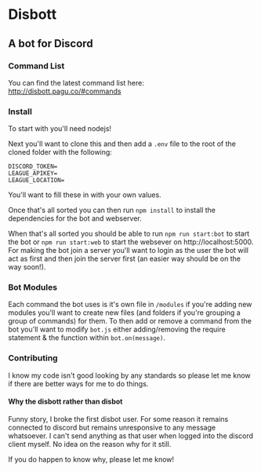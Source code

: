 # Disbott

## A bot for Discord

### Command List

You can find the latest command list here: http://disbott.pagu.co/#commands

### Install

To start with you'll need nodejs!

Next you'll want to clone this and then add a `.env` file to the root of the cloned folder with the following:

```
DISCORD_TOKEN=
LEAGUE_APIKEY=
LEAGUE_LOCATION=
```

You'll want to fill these in with your own values.

Once that's all sorted you can then run `npm install` to install the dependencies for the bot and webserver.

When that's all sorted you should be able to run `npm run start:bot` to start the bot or `npm run start:web` to start the websever on http://localhost:5000. For making the bot join a server you'll want to login as the user the bot will act as first and then join the server first (an easier way should be on the way soon!).

### Bot Modules

Each command the bot uses is it's own file in `/modules` if you're adding new modules you'll want to create new files (and folders if you're grouping a group of commands) for them. To then add or remove a command from the bot you'll want to modify `bot.js` either adding/removing the require statement & the function within `bot.on(message)`.

### Contributing

I know my code isn't good looking by any standards so please let me know if there are better ways for me to do things.

#### Why the disbott rather than disbot

Funny story, I broke the first disbot user. For some reason it remains connected to discord but remains unresponsive to any message whatsoever. I can't send anything as that user when logged into the discord client myself. No idea on the reason why for it still.

If you do happen to know why, please let me know!

